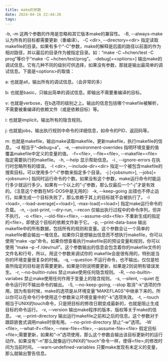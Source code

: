 ```yaml
---
title: make的参数
date: 2024-04-16 22:44:26
tags: 
---
```


-b, -m
这两个参数的作用是忽略和其它版本make的兼容性。
-B, --always-make
认为所有的目标都需要更新（重编译）。
-C \<dir\>, --directory=\<dir\>
指定读取makefile的目录。如果有多个“-C”参数，make的解释是后面的路径以前面的作为相对路径，并以最后的目录作为被指定目录。如：“make -C ~hchen/test -C prog”等价于“make -C ~hchen/test/prog”。
-debug\[=\<options\>\]
输出make的调试信息。它有几种不同的级别可供选择，如果没有参数，那就是输出最简单的调试信息。下面是\<options\>的取值：

a: 也就是all，输出所有的调试信息。（会非常的多）

b: 也就是basic，只输出简单的调试信息。即输出不需要重编译的目标。

v: 也就是verbose，在b选项的级别之上。输出的信息包括哪个makefile被解析，不需要被重编译的依赖文件（或是依赖目标）等。

i: 也就是implicit，输出所有的隐含规则。

j: 也就是jobs，输出执行规则中命令的详细信息，如命令的PID、返回码等。

m: 也就是makefile，输出make读取makefile，更新makefile，执行makefile的信息。
-d
相当于“–debug=a”。
-e, --environment-overrides
指明环境变量的值覆盖makefile中定义的变量的值。
-f=\<file\>, --file=\<file\>, --makefile=\<file\>
指定需要执行的makefile。
-h, --help
显示帮助信息。
-i , --ignore-errors
在执行时忽略所有的错误。
-I \<dir\>, --include-dir=\<dir\>
指定一个被包含makefile的搜索目标。可以使用多个“-I”参数来指定多个目录。
-j \[\<jobsnum\>\], --jobs\[=\<jobsnum\>\]
指同时运行命令的个数。如果没有这个参数，make运行命令时能运行多少就运行多少。如果有一个以上的“-j”参数，那么仅最后一个“-j”才是有效的。（注意这个参数在MS-DOS中是无用的）
-k, --keep-going
出错也不停止运行。如果生成一个目标失败了，那么依赖于其上的目标就不会被执行了。
-l \<load\>, --load-average\[=\<load\>\], -max-load\[=\<load\>\]
指定make运行命令的负载。
-n, --just-print, --dry-run, --recon
仅输出执行过程中的命令序列，但并不执行。
-o \<file\>, --old-file=\<file\>, --assume-old=\<file\>
不重新生成的指定的\<file\>，即使这个目标的依赖文件新于它。
-p, --print-data-base
输出makefile中的所有数据，包括所有的规则和变量。这个参数会让一个简单的makefile都会输出一堆信息。如果你只是想输出信息而不想执行makefile，你可以使用“make -qp”命令。如果你想查看执行makefile前的预设变量和规则，你可以使用 “make –p –f /dev/null”。这个参数输出的信息会包含着你的makefile文件的文件名和行号，所以，用这个参数来调试你的 makefile会是很有用的，特别是当你的环境变量很复杂的时候。
-q, --question
不运行命令，也不输出。仅仅是检查所指定的目标是否需要更新。如果是0则说明要更新，如果是2则说明有错误发生。
-r, --no-builtin-rules
禁止make使用任何隐含规则。
-R, --no-builtin-variabes
禁止make使用任何作用于变量上的隐含规则。
-s, --silent, --quiet
在命令运行时不输出命令的输出。
-S, --no-keep-going, --stop
取消“-k”选项的作用。因为有些时候，make的选项是从环境变量“MAKEFLAGS”中继承下来的。所以你可以在命令行中使用这个参数来让环境变量中的“-k”选项失效。
-t, --touch
相当于UNIX的touch命令，只是把目标的修改日期变成最新的，也就是阻止生成目标的命令运行。
-v, --version
输出make程序的版本、版权等关于make的信息。
-w, --print-directory
输出运行makefile之前和之后的信息。这个参数对于跟踪嵌套式调用make时很有用。
--no-print-directory
禁止“-w”选项。
-W \<file\>, --what-if=\<file\>, --new-file=\<file\>, --assume-file=\<file\>
假定目标\<file\>;需要更新，如果和“-n”选项使用，那么这个参数会输出该目标更新时的运行动作。如果没有“-n”那么就像运行UNIX的“touch”命令一样，使得\<file\>;的修改时间为当前时间。
--warn-undefined-variables
只要make发现有未定义的变量，那么就输出警告信息。
